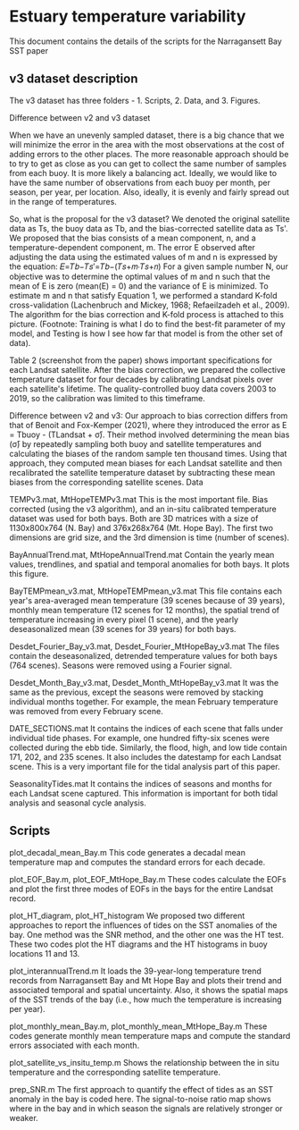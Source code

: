 # Estuary temperature variability
This document contains the details of the scripts for the Narragansett Bay SST paper

## v3 dataset description

The v3 dataset has three folders - 1. Scripts, 2. Data, and 3. Figures. 

Difference between v2 and v3 dataset

When we have an unevenly sampled dataset, there is a big chance that we will minimize the error in the area with the most observations at the cost of adding errors to the other places. The more reasonable approach should be to try to get as close as you can get to collect the same number of samples from each buoy. It is more likely a balancing act. Ideally, we would like to have the same number of observations from each buoy per month, per season, per year, per location. Also, ideally, it is evenly and fairly spread out in the range of temperatures. 

So, what is the proposal for the v3 dataset? We denoted the original satellite data as Ts, the buoy data as Tb, and the bias-corrected satellite data as Ts'. We proposed that the bias consists of a mean component, n, and a temperature-dependent component, m. The error E observed after adjusting the data using the estimated values of m and n is expressed by the equation:
𝐸=𝑇𝑏−𝑇𝑠′=𝑇𝑏−(𝑇𝑠+𝑚⋅𝑇𝑠+𝑛)
For a given sample number N, our objective was to determine the optimal values of m and n such that the mean of E is zero (mean(E) = 0) and the variance of E is minimized. To estimate m and n that satisfy Equation 1, we performed a standard K-fold cross-validation (Lachenbruch and Mickey, 1968; Refaeilzadeh et al., 2009).  The algorithm for the bias correction and K-fold process is attached to this picture. (Footnote: Training is what I do to find the best-fit parameter of my model, and Testing is how I see how far that model is from the other set of data).



Table 2 (screenshot from the paper) shows important specifications for each Landsat satellite. After the bias correction, we prepared the collective temperature dataset for four decades by calibrating Landsat pixels over each satellite's lifetime. The quality-controlled buoy data covers 2003 to 2019, so the calibration was limited to this timeframe. 


Difference between v2 and v3: 
Our approach to bias correction differs from that of Benoit and Fox-Kemper (2021), where they introduced the error as E = Tbuoy - (TLandsat + σ̄). Their method involved determining the mean bias (σ̄) by repeatedly sampling both buoy and satellite temperatures and calculating the biases of the random sample ten thousand times. Using that approach, they computed mean biases for each Landsat satellite and then recalibrated the satellite temperature dataset by subtracting these mean biases from the corresponding satellite scenes.
Data

TEMPv3.mat, MtHopeTEMPv3.mat
This is the most important file. Bias corrected (using the v3 algorithm), and an in-situ calibrated temperature dataset was used for both bays. Both are 3D matrices with a size of 1130x800x764 (N. Bay) and 376x268x764 (Mt. Hope Bay). The first two dimensions are grid size, and the 3rd dimension is time (number of scenes). 

BayAnnualTrend.mat, MtHopeAnnualTrend.mat
Contain the yearly mean values, trendlines, and spatial and temporal anomalies for both bays. It plots this figure. 

BayTEMPmean_v3.mat, MtHopeTEMPmean_v3.mat
This file contains each year's area-averaged mean temperature (39 scenes because of 39 years), monthly mean temperature (12 scenes for 12 months), the spatial trend of temperature increasing in every pixel (1 scene), and the yearly deseasonalized mean (39 scenes for 39 years) for both bays. 

Desdet_Fourier_Bay_v3.mat, Desdet_Fourier_MtHopeBay_v3.mat
The files contain the deseasonalized, detrended temperature values for both bays (764 scenes). Seasons were removed using a Fourier signal. 

Desdet_Month_Bay_v3.mat, Desdet_Month_MtHopeBay_v3.mat
It was the same as the previous, except the seasons were removed by stacking individual months together. For example, the mean February temperature was removed from every February scene. 

DATE_SECTIONS.mat
It contains the indices of each scene that falls under individual tide phases. For example, one hundred fifty-six scenes were collected during the ebb tide. Similarly, the flood, high, and low tide contain 171, 202, and 235 scenes. It also includes the datestamp for each Landsat scene. This is a very important file for the tidal analysis part of this paper. 

SeasonalityTides.mat
It contains the indices of seasons and months for each Landsat scene captured. This information is important for both tidal analysis and seasonal cycle analysis. 

## Scripts

plot_decadal_mean_Bay.m
This code generates a decadal mean temperature map and computes the standard errors for each decade. 


plot_EOF_Bay.m, plot_EOF_MtHope_Bay.m
These codes calculate the EOFs and plot the first three modes of EOFs in the bays for the entire Landsat record. 

plot_HT_diagram, plot_HT_histogram
We proposed two different approaches to report the influences of tides on the SST anomalies of the bay. One method was the SNR method, and the other one was the HT test. These two codes plot the HT diagrams and the HT histograms in buoy locations 11 and 13. 




plot_interannualTrend.m 
It loads the 39-year-long temperature trend records from Narragansett Bay and Mt Hope Bay and plots their trend and associated temporal and spatial uncertainty. Also, it shows the spatial maps of the SST trends of the bay (i.e., how much the temperature is increasing per year).



plot_monthly_mean_Bay.m, plot_monthly_mean_MtHope_Bay.m
These codes generate monthly mean temperature maps and compute the standard errors associated with each month. 


plot_satellite_vs_insitu_temp.m
Shows the relationship between the in situ temperature and the corresponding satellite temperature. 




prep_SNR.m
The first approach to quantify the effect of tides as an SST anomaly in the bay is coded here. The signal-to-noise ratio map shows where in the bay and in which season the signals are relatively stronger or weaker. 


